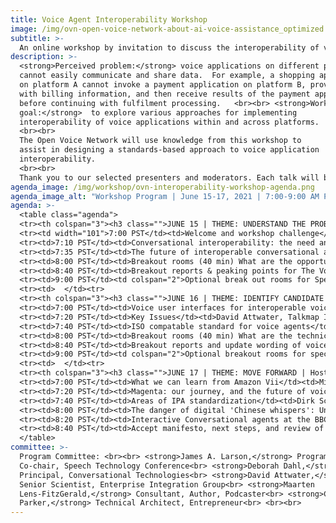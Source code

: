 ```yaml
---
title: Voice Agent Interoperability Workshop
image: /img/ovn-open-voice-network-about-ai-voice-assistance_optimized.jpg
subtitle: >-
  An online workshop by invitation to discuss the interoperability of voice applications.
description: >-
  <strong>Perceived problem:</strong> voice applications on different platforms
  cannot easily communicate and share data.  For example, a shopping application
  on platform A cannot invoke a payment application on platform B, provide it
  with billing information, and then receive results of the payment application
  before continuing with fulfilment processing.   <br><br> <strong>Workshop
  goal:</strong>  to explore various approaches for implementing
  interoperability of voice applications within and across platforms. 
  <br><br>
  The Open Voice Network will use knowledge from this workshop to
  assist in designing a standards-based approach to voice application
  interoperability.
  <br><br>
  Thank you to our selected presenters and moderators. Each talk will be 15 minutes + 5 minutes for Q&A. Recordings will be available following the workshop.
agenda_image: /img/workshop/ovn-interoperability-workshop-agenda.png
agenda_image_alt: "Workshop Program | June 15-17, 2021 | 7:00-9:00 AM PST"
agenda: >-
  <table class="agenda">
  <tr><th colspan="3"><h3 class="">JUNE 15 | THEME: UNDERSTAND THE PROBLEM | Host: James A. Larson, Speech Technology Conference, US</h3></th><tr>
  <tr><td width="101">7:00 PST</td><td>Welcome and workshop challenge</td><td>Jon Stine, Open Voice Network, USA</td><tr>
  <tr><td>7:10 PST</td><td>Conversational interoperability: the need and approaches</td><td>Shyamala Prayaga, Ford Motor Company, USA and James A Larson, SpeechTEK Conference, USA</td><tr>
  <tr><td>7:35 PST</td><td>The future of interoperable conversational agents -- and why this is so important</td><td>Ian Utile, CEO, Attn.live; Susan Bearden, Director of Digital Programs at InnovateEDU; Bradley Metrock, CEO, Score Publishing; Moderated by Jon Stine, Open Voice Network</td><tr>
  <tr><td>8:00 PST</td><td>Breakout rooms (40 min) What are the opportunities?</td><td>Breakout Room 1 Moderator: Shyamala Prayaga, Ford Motor Company, USA<br>Breakout Room 2 Moderator: Chris Parker, ebullient.com, NL<br>Breakout Room 3 Moderator: David Attwater, Talkmap Inc., UK</td><tr>
  <tr><td>8:40 PST</td><td>Breakout reports & peaking points for The Voice Agent Interoperability Manefesto</td><td>Maarten Lens-FitzGerald, Project Zilver, Holland</td><tr>
  <tr><td>9:00 PST</td><td colspan="2">Optional break out rooms for Special Interest Groups	</td><tr>
  <tr><td>  </td><tr>
  <tr><th colspan="3"><h3 class="">JUNE 16 | THEME: IDENTIFY CANDIDATE SOLUTIONS | Host: Shyamala Prayaga, Ford Motor Company, US</h3></th><tr>
  <tr><td>7:00 PST</td><td>Voice user interfaces for interoperable voice agents</td><td>Michael McTear, Ulster University, Northern Ireland</td><tr>
  <tr><td>7:20 PST</td><td>Key Issues</td><td>David Attwater, Talkmap Inc., UK</td><tr>
  <tr><td>7:40 PST</td><td>ISO compatable standard for voice agents</td><td>Tobias Martens, Whoelse.ai, Germany</td><tr>
  <tr><td>8:00 PST</td><td>Breakout rooms (40 min) What are the technical and standards challenges?</td><td>Breakout Room 1 Moderator: Shyamala Prayaga, Ford Motor Company, USA<br>Breakout Room 2 Moderator: Deborah Dahl, Conversational Technologies, USA<br>Breakout Room 3 Moderator: James A Larson, Speech Technologies Conference, USA</td><tr>
  <tr><td>8:40 PST</td><td>Breakout reports and update wording of voice agent manafesto</td><td>Maarten Lens-FitzGerald, Project Zilver, Holland</td><tr>
  <tr><td>9:00 PST</td><td colspan="2">Optional breakout rooms for special interest groups	</td><tr>
  <tr><td>  </td><tr>
  <tr><th colspan="3"><h3 class="">JUNE 17 | THEME: MOVE FORWARD | Host: David Attwater of Talkmap Inc.</h3></th><tr>
  <tr><td>7:00 PST</td><td>What we can learn from Amazon Vii</td><td>Michael McTear, Ulster University, Northern Ireland</td><tr>
  <tr><td>7:20 PST</td><td>Magenta: our journey, and the future of voice assistance</td><td>Yaser Martinez Palenzuela, Deutsche Telekom, Germany</td><tr>
  <tr><td>7:40 PST</td><td>Areas of IPA standardization</td><td>Dirk Schnelle-Walka, Modality.ai, Germany</td><tr>
  <tr><td>8:00 PST</td><td>The danger of digital 'Chinese whispers': Understanding the dimensions of trust in interoperable voice agents</td><td>Leigh Clark, Swansea University, UK</td><tr>
  <tr><td>8:20 PST</td><td>Interactive Conversational agents at the BBC</td><td>Chris Dix, Head of Architecture at BBC, UK</td><tr>
  <tr><td>8:40 PST</td><td>Accept manifesto, next steps, and review of workshop challenge</td><td>Jon Stine, Open Voice Network, USA</td><tr>
  </table>
committee: >-
  Program Committee: <br><br> <strong>James A. Larson,</strong> Program
  Co-chair, Speech Technology Conference<br> <strong>Deborah Dahl,</strong>
  Principal, Conversational Technologies<br> <strong>David Attwater,</strong>
  Senior Scientist, Enterprise Integration Group<br> <strong>Maarten
  Lens-FitzGerald,</strong> Consultant, Author, Podcaster<br> <strong>Chris
  Parker,</strong> Technical Architect, Entrepreneur<br> <br><br>
---
```


